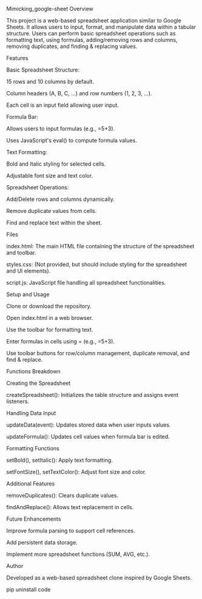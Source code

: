 Mimicking_google-sheet
Overview

This project is a web-based spreadsheet application similar to Google Sheets. It allows users to input, format, and manipulate data within a tabular structure. Users can perform basic spreadsheet operations such as formatting text, using formulas, adding/removing rows and columns, removing duplicates, and finding & replacing values.

Features

Basic Spreadsheet Structure:

15 rows and 10 columns by default.

Column headers (A, B, C, ...) and row numbers (1, 2, 3, ...).

Each cell is an input field allowing user input.

Formula Bar:

Allows users to input formulas (e.g., =5+3).

Uses JavaScript's eval() to compute formula values.

Text Formatting:

Bold and Italic styling for selected cells.

Adjustable font size and text color.

Spreadsheet Operations:

Add/Delete rows and columns dynamically.

Remove duplicate values from cells.

Find and replace text within the sheet.

Files

index.html: The main HTML file containing the structure of the spreadsheet and toolbar.

styles.css: (Not provided, but should include styling for the spreadsheet and UI elements).

script.js: JavaScript file handling all spreadsheet functionalities.

Setup and Usage

Clone or download the repository.

Open index.html in a web browser.

Use the toolbar for formatting text.

Enter formulas in cells using = (e.g., =5+3).

Use toolbar buttons for row/column management, duplicate removal, and find & replace.

Functions Breakdown

Creating the Spreadsheet

createSpreadsheet(): Initializes the table structure and assigns event listeners.

Handling Data Input

updateData(event): Updates stored data when user inputs values.

updateFormula(): Updates cell values when formula bar is edited.

Formatting Functions

setBold(), setItalic(): Apply text formatting.

setFontSize(), setTextColor(): Adjust font size and color.

Additional Features

removeDuplicates(): Clears duplicate values.

findAndReplace(): Allows text replacement in cells.

Future Enhancements

Improve formula parsing to support cell references.

Add persistent data storage.

Implement more spreadsheet functions (SUM, AVG, etc.).

Author

Developed as a web-based spreadsheet clone inspired by Google Sheets.

pip uninstall code
